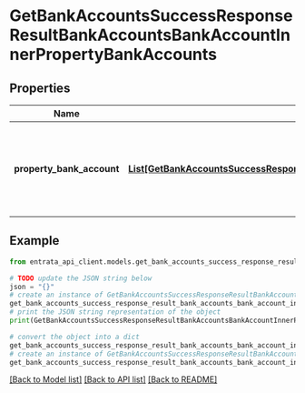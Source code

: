 # GetBankAccountsSuccessResponseResultBankAccountsBankAccountInnerPropertyBankAccounts


## Properties

Name | Type | Description | Notes
------------ | ------------- | ------------- | -------------
**property_bank_account** | [**List[GetBankAccountsSuccessResponseResultBankAccountsBankAccountInnerPropertyBankAccountsPropertyBankAccountInner]**](GetBankAccountsSuccessResponseResultBankAccountsBankAccountInnerPropertyBankAccountsPropertyBankAccountInner.md) | A list of property bank accounts associated with the bank account. | 

## Example

```python
from entrata_api_client.models.get_bank_accounts_success_response_result_bank_accounts_bank_account_inner_property_bank_accounts import GetBankAccountsSuccessResponseResultBankAccountsBankAccountInnerPropertyBankAccounts

# TODO update the JSON string below
json = "{}"
# create an instance of GetBankAccountsSuccessResponseResultBankAccountsBankAccountInnerPropertyBankAccounts from a JSON string
get_bank_accounts_success_response_result_bank_accounts_bank_account_inner_property_bank_accounts_instance = GetBankAccountsSuccessResponseResultBankAccountsBankAccountInnerPropertyBankAccounts.from_json(json)
# print the JSON string representation of the object
print(GetBankAccountsSuccessResponseResultBankAccountsBankAccountInnerPropertyBankAccounts.to_json())

# convert the object into a dict
get_bank_accounts_success_response_result_bank_accounts_bank_account_inner_property_bank_accounts_dict = get_bank_accounts_success_response_result_bank_accounts_bank_account_inner_property_bank_accounts_instance.to_dict()
# create an instance of GetBankAccountsSuccessResponseResultBankAccountsBankAccountInnerPropertyBankAccounts from a dict
get_bank_accounts_success_response_result_bank_accounts_bank_account_inner_property_bank_accounts_from_dict = GetBankAccountsSuccessResponseResultBankAccountsBankAccountInnerPropertyBankAccounts.from_dict(get_bank_accounts_success_response_result_bank_accounts_bank_account_inner_property_bank_accounts_dict)
```
[[Back to Model list]](../README.md#documentation-for-models) [[Back to API list]](../README.md#documentation-for-api-endpoints) [[Back to README]](../README.md)


